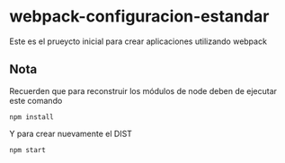 # webpack-configuracion-estandar
Este es el prueycto inicial para crear aplicaciones utilizando webpack

## Nota
Recuerden que para reconstruir los módulos de node deben de ejecutar este comando

```
npm install
```

Y para crear nuevamente el DIST

```
npm start
```
